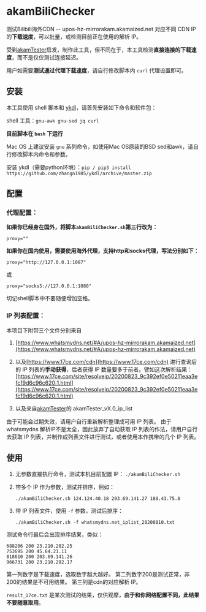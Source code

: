 # akamBiliChecker

测试Bilibili海外CDN -- upos-hz-mirrorakam.akamaized.net 对应不同 CDN IP 的**下载速度**，可以批量，或检测目前正在使用的解析 IP。

受到[akamTester](https://github.com/miyouzi/akamTester)启发，制作此工具，但不同在于，本工具检测**直接连接的下载速度**，而不是仅仅测试连接延迟。

用户如需要**测试通过代理下载速度**，请自行修改脚本内 `curl` 代理设置即可。

## 安装

本工具使用 shell 脚本和 [ykdl](https://github.com/zhangn1985/ykdl)，请首先安装如下命令和软件包：

shell 工具：`gnu-awk gnu-sed jq curl`

**目前脚本在 `bash` 下运行**

Mac OS 上建议安装 `gnu` 系列命令，如使用Mac OS原装的BSD sed和awk，请自行修改脚本内命令和参数。

安装 ykdl（需要python环境）：`pip / pip3 install https://github.com/zhangn1985/ykdl/archive/master.zip`

## 配置

### 代理配置：

**如果你已经身在国外，将脚本`akamBiliChecker.sh`第三行改为：** 

```proxy=""```

**如果你在国内使用，需要使用海外代理，支持http和socks代理，写法分别如下：**

```proxy="http://127.0.0.1:1087"```

或

```proxy="socks5://127.0.0.1:1080"```

切记shell脚本中不要随便增加空格。

### IP 列表配置：

本项目下附带三个文件分别来自

1. [https://www.whatsmydns.net/#A/upos-hz-mirrorakam.akamaized.net](https://www.whatsmydns.net/#A/upos-hz-mirrorakam.akamaized.net)

2. 以及[https://www.17ce.com/cdn](https://www.17ce.com/cdn) 进行查询后的 IP 列表的**手动获得**，后者获得 IP 数量要多于前者。譬如这次解析结果：[https://www.17ce.com/site/resolveip/20200823_9c392ef0e50211eaa3efcf9d6c96c620:1.html](https://www.17ce.com/site/resolveip/20200823_9c392ef0e50211eaa3efcf9d6c96c620:1.html)

3. 以及来自[akamTester](https://github.com/miyouzi/akamTester)的 akamTester_vX.0_ip_list

由于可能会过期失效，请用户自行重新解析整理成可用 IP 列表。
由于 whatsmydns 解析IP不是太全，因此放弃了自动获取 IP 列表的作法，请用户自行去获取 IP 列表，并制作成列表文件进行测试，或者使用本作携带的几个 IP 列表。

## 使用

1. 无参数直接执行命令，测试本机目前配置 IP：
   `./akamBiliChecker.sh`

2. 带多个 IP 作为参数，测试并排序，例如：

   ```
   ./akamBiliChecker.sh 124.124.40.18 203.69.141.27 188.43.75.8
   ```

3. 带 IP 列表文件，使用 `-f` 参数，测试后排序：

   ```
   ./akamBiliChecker.sh -f whatsmydns.net_iplist_20200810.txt
   ```

   

测试命令行最后会出现排序结果，类似：

```686114 200 184.50.87.74
688206 200 23.210.202.25
753695 200 45.64.21.11
818610 200 203.69.141.26
966731 200 23.210.202.17
```

第一列数字是下载速度，选取数字越大越好。
第二列数字200是测试正常，非200的结果是不可用结果。
第三列是cdn的对应解析 IP。

`result_17ce.txt` 是某次测试的结果，仅供观摩，**由于和你网络配置不同，此结果不要随意取用**。